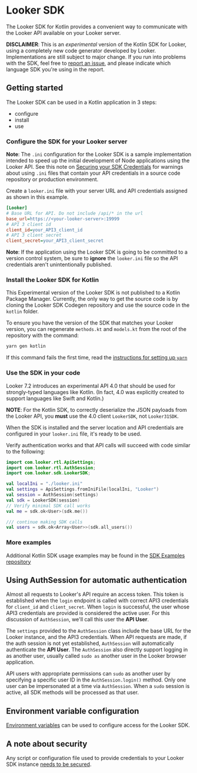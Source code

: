 # Looker SDK

The Looker SDK for Kotlin provides a convenient way to communicate with the Looker API available on your Looker server.

**DISCLAIMER**: This is an _experimental_ version of the Kotlin SDK for Looker, using a completely new code generator developed by Looker. Implementations are still subject to major change. If you run into problems with the SDK, feel free to [report an issue](https://github.com/looker-open-source/sdk-codegen/issues), and please indicate which language SDK you're using in the report.

## Getting started

The Looker SDK can be used in a Kotlin application in 3 steps:

* configure
* install
* use

### Configure the SDK for your Looker server

**Note**: The `.ini` configuration for the Looker SDK is a sample implementation intended to speed up the initial development of Node applications using the Looker API. See this note on [Securing your SDK Credentials](https://github.com/looker-open-source/sdk-codegen/blob/master/README.md#securing-your-sdk-credentials) for warnings about using `.ini` files that contain your API credentials in a source code repository or production environment.

Create a `looker.ini` file with your server URL and API credentials assigned as shown in this example.

```ini
[Looker]
# Base URL for API. Do not include /api/* in the url
base_url=https://<your-looker-server>:19999
# API 3 client id
client_id=your_API3_client_id
# API 3 client secret
client_secret=your_API3_client_secret
```

**Note**: If the application using the Looker SDK is going to be committed to a version control system, be sure to
**ignore** the `looker.ini` file so the API credentials aren't unintentionally published.

### Install the Looker SDK for Kotlin

This Experimental version of the Looker SDK is not published to a Kotlin Package Manager. Currently, the only way to get the source code is by cloning the Looker SDK Codegen repository and use the source code in the `kotlin` folder.

To ensure you have the version of the SDK that matches your Looker version, you can regenerate `methods.kt` and `models.kt` from the root of the repository with the command:

```bash
yarn gen kotlin
```

If this command fails the first time, read the [instructions for setting up `yarn`](https://github.com/looker-open-source/sdk-codegen/blob/master/README.md#using-the-yarnnode-based-generator)

### Use the SDK in your code

Looker 7.2 introduces an experimental API 4.0 that should be used for strongly-typed languages like Kotlin. (In fact, 4.0 was explicitly created to support languages like Swift and Kotlin.)

**NOTE**: For the Kotlin SDK, to correctly deserialize the JSON payloads from the Looker API, you **must** use the 4.0 client `LookerSDK`, not `Looker31SDK`.

When the SDK is installed and the server location and API credentials are configured in your `looker.ini` file, it's ready to be used.

Verify authentication works and that API calls will succeed with code similar to the following:

```kotlin
import com.looker.rtl.ApiSettings;
import com.looker.rtl.AuthSession;
import com.looker.sdk.LookerSDK;

val localIni = "./looker.ini"
val settings = ApiSettings.fromIniFile(localIni, "Looker")
val session = AuthSession(settings)
val sdk = LookerSDK(session)
// Verify minimal SDK call works
val me = sdk.ok<User>(sdk.me())

/// continue making SDK calls
val users = sdk.ok<Array<User>>(sdk.all_users())
```

### More examples

Additional Kotlin SDK usage examples may be found in the [SDK Examples repository](https://github.com/looker-open-source/sdk-examples/tree/master/kotlin)

## Using AuthSession for automatic authentication

Almost all requests to Looker's API require an access token. This token is established when the `login` endpoint is called with correct API3 credentials for `client_id` and `client_secret`. When `login` is successful, the user whose API3 credentials are provided is considered the active user. For this discussion of `AuthSession`, we'll
call this user the **API User**.

The `settings` provided to the `AuthSession` class include the base URL for the Looker instance, and the API3 credentials. When API requests are made, if the auth session is not yet established, `AuthSession` will automatically authenticate the **API User**. The `AuthSession` also directly support logging in as another user, usually called `sudo as` another user in the Looker browser application.

API users with appropriate permissions can `sudo` as another user by specifying a specific user ID in the `AuthSession.login()` method. Only one user can be impersonated at a time via `AuthSession`. When a `sudo` session is active, all SDK methods will be processed as that user.

## Environment variable configuration

[Environment variables](https://github.com/looker-open-source/sdk-codegen#environment-variable-configuration) can be used to configure access for the Looker SDK.

## A note about security

Any script or configuration file used to provide credentials to your Looker SDK instance [needs to be secured](https://github.com/looker-open-source/sdk-codegen#securing-your-sdk-credentials).
